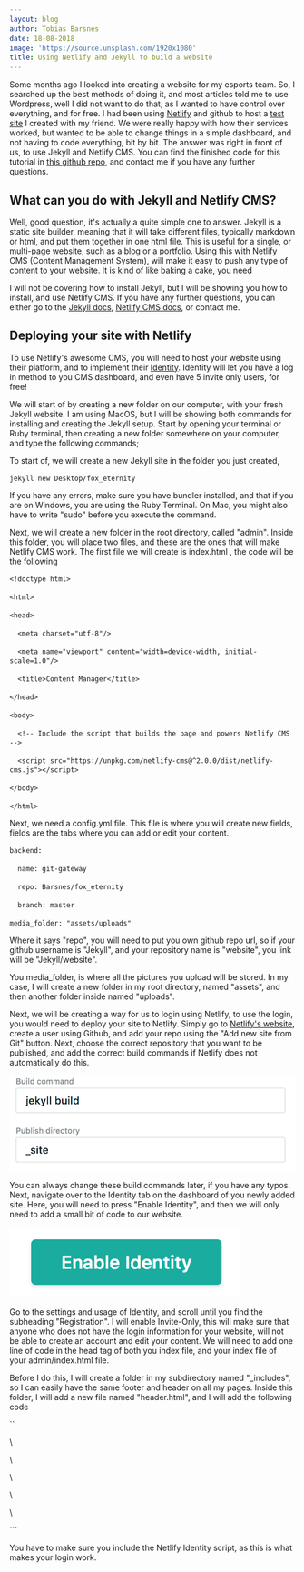 ```yaml
---
layout: blog
author: Tobias Barsnes
date: 18-08-2018
image: 'https://source.unsplash.com/1920x1080'
title: Using Netlify and Jekyll to build a website
---
```





Some months ago I looked into creating a website for my esports team. So, I searched up the best methods of doing it, and most articles told me to use Wordpress, well I did not want to do that, as I wanted to have control over everything, and for free. I had been using [Netlify](https://www.netlify.com/) and github to host a [test site](https://findingfutures.eu) I created with my friend. We were really happy with how their services worked, but wanted to be able to change things in a simple dashboard, and not having to code everything, bit by bit. The answer was right in front of us, to use Jekyll and Netlify CMS. You can find the finished code for this tutorial in [this github repo](https://github.com/Barsnes/fox_eternity), and contact me if you have any further questions.

## What can you do with Jekyll and Netlify CMS?

Well, good question, it's actually a quite simple one to answer. Jekyll is a static site builder, meaning that it will take different files, typically markdown or html, and put them together in one html file. This is useful for a single, or multi-page website, such as a blog or a portfolio. Using this with Netlify CMS (Content Management System), will make it easy to push any type of content to your website. It is kind of like baking a cake, you need 

I will not be covering how to install Jekyll, but I will be showing you how to install, and use Netlify CMS. If you have any further questions, you can either go to the [Jekyll docs](https://jekyllrb.com/docs/), [Netlify CMS docs](https://www.netlifycms.org/), or contact me.  

## Deploying your site with Netlify

To use Netlify's awesome CMS, you will need to host your website using their platform, and to implement their [Identity](https://www.netlify.com/docs/identity/). Identity will let you have a log in method to you CMS dashboard, and even have 5 invite only users, for free! 

We will start of by creating a new folder on our computer, with your fresh Jekyll website. I am using MacOS, but I will be showing both commands for installing and creating the Jekyll setup. Start by opening your terminal or Ruby terminal, then creating a new folder somewhere on your computer, and type the following commands;

To start of, we will create a new Jekyll site in the folder you just created,

```
jekyll new Desktop/fox_eternity
```

If you have any errors, make sure you have bundler installed, and that if you are on Windows, you are using the Ruby Terminal. On Mac, you might also have to write "sudo" before you execute the command.

Next, we will create a new folder in the root directory, called "admin". Inside this folder, you will place two files, and these are the ones that will make Netlify CMS work. The first file we will create is index.html , the code will be the following

```
<!doctype html>

<html>

<head>

  <meta charset="utf-8"/>

  <meta name="viewport" content="width=device-width, initial-scale=1.0"/>

  <title>Content Manager</title>

</head>

<body>

  <!-- Include the script that builds the page and powers Netlify CMS -->

  <script src="https://unpkg.com/netlify-cms@^2.0.0/dist/netlify-cms.js"></script>

</body>

</html>
```

Next, we need a config.yml file. This file is where you will create new fields, fields are the tabs where you can add or edit your content.

```
backend:

  name: git-gateway

  repo: Barsnes/fox_eternity

  branch: master

media_folder: "assets/uploads"
```

Where it says "repo", you will need to put you own github repo url, so if your github username is "Jekyll", and your repository name is "website", you link will be "Jekyll/website".

You media_folder, is where all the pictures you upload will be stored. In my case, I will create a new folder in my root directory, named "assets", and then another folder inside named "uploads". 

Next, we will be creating a way for us to login using Netlify, to use the login, you would need to deploy your site to Netlify. Simply go to [Netlify's website](https://www.netlify.com/), create a user using Github, and add your repo using the "Add new site from Git" button. Next, choose the correct repository that you want to be published, and add the correct build commands if Netlify does not automatically do this.

![Build commands in Netlify dashboard](/_assets/images/screen-shot-2018-09-08-at-11.21.16.png)

You can always change these build commands later, if you have any typos. Next, navigate over to the Identity tab on the dashboard of you newly added site. Here, you will need to press "Enable Identity", and then we will only need to add a small bit of code to our website. 

![Enable Identity](/_assets/images/screen-shot-2018-09-08-at-11.39.06.png)

Go to the settings and usage of Identity, and scroll until you find the subheading "Registration". I will enable Invite-Only, this will make sure that anyone who does not have the login information for your website, will not be able to create an account and edit your content. We will need to add one line of code in the head tag of both you index file, and your index file of your admin/index.html file. 

Before I do this, I will create a folder in my subdirectory named "_includes", so I can easily have the same footer and header on all my pages. Inside this folder, I will add a new file named "header.html", and I will add the following code

``

<!DOCTYPE html>

<html lang="en">

  <head>

\    <meta charset="utf-8">

\    <title>Fox Eternity - {{ page.title }}</title>

\    <link rel="stylesheet" href="assets/css/master.css">

\    <!-- Netlify Identity -->

\    <script type="text/javascript" src="https://identity.netlify.com/v1/netlify-identity-widget.js"></script>

  </head>

  <body>
```

You have to make sure you include the Netlify Identity script, as this is what makes your login work.
